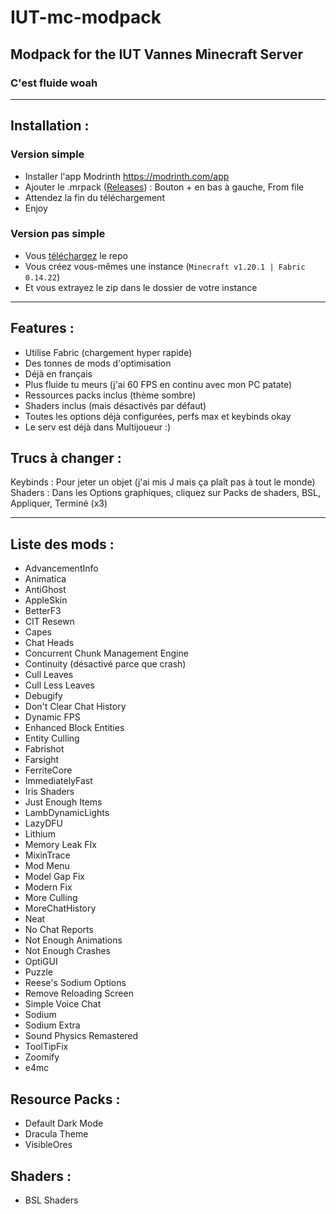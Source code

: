 # IUT-mc-modpack
## Modpack for the IUT Vannes Minecraft Server
### C'est fluide woah

---

## Installation :
### Version simple
- Installer l'app Modrinth https://modrinth.com/app
- Ajouter le .mrpack ([Releases](https://github.com/EDM115/IUT-mc-modpack/releases/latest)) : Bouton + en bas à gauche, From file
- Attendez la fin du téléchargement
- Enjoy
### Version pas simple
- Vous [téléchargez](https://github.com/EDM115/IUT-mc-modpack/archive/refs/heads/master.zip) le repo
- Vous créez vous-mêmes une instance (`Minecraft v1.20.1 | Fabric 0.14.22`)
- Et vous extrayez le zip dans le dossier de votre instance

---

## Features : 
- Utilise Fabric (chargement hyper rapide)
- Des tonnes de mods d'optimisation
- Déjà en français
- Plus fluide tu meurs (j'ai 60 FPS en continu avec mon PC patate)
- Ressources packs inclus (thème sombre)
- Shaders inclus (mais désactivés par défaut)
- Toutes les options déjà configurées, perfs max et keybinds okay
- Le serv est déjà dans Multijoueur :)
  

## Trucs à changer :
Keybinds : Pour jeter un objet (j'ai mis J mais ça plaît pas à tout le monde)  
Shaders : Dans les Options graphiques, cliquez sur Packs de shaders, BSL, Appliquer, Terminé (x3)

---

## Liste des mods :
- AdvancementInfo
- Animatica
- AntiGhost
- AppleSkin
- BetterF3
- CIT Resewn
- Capes
- Chat Heads
- Concurrent Chunk Management Engine
- Continuity (désactivé parce que crash)
- Cull Leaves
- Cull Less Leaves
- Debugify
- Don't Clear Chat History
- Dynamic FPS
- Enhanced Block Entities
- Entity Culling
- Fabrishot
- Farsight
- FerriteCore
- ImmediatelyFast
- Iris Shaders
- Just Enough Items
- LambDynamicLights
- LazyDFU
- Lithium
- Memory Leak FIx
- MixinTrace
- Mod Menu
- Model Gap Fix
- Modern Fix
- More Culling
- MoreChatHistory
- Neat
- No Chat Reports
- Not Enough Animations
- Not Enough Crashes
- OptiGUI
- Puzzle
- Reese's Sodium Options
- Remove Reloading Screen
- Simple Voice Chat
- Sodium
- Sodium Extra
- Sound Physics Remastered
- ToolTipFix
- Zoomify
- e4mc

## Resource Packs :
- Default Dark Mode
- Dracula Theme
- VisibleOres

## Shaders :
- BSL Shaders
